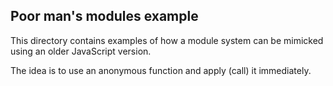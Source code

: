 Poor man's modules example
--------------------------

This directory contains examples of how a module system can be mimicked using an older JavaScript version.

The idea is to use an anonymous function and apply (call) it immediately.